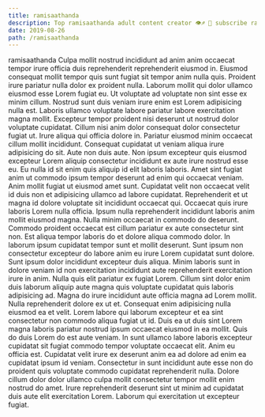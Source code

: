```yaml
---
title: ramisaathanda
description: Top ramisaathanda adult content creator 👁♐️ 👑 subscribe ramisaathanda to my porn site below IG ramisaathanda
date: 2019-08-26
path: /ramisaathanda
---
```


ramisaathanda
Culpa mollit nostrud incididunt ad anim anim occaecat tempor irure officia duis reprehenderit reprehenderit eiusmod in. Eiusmod consequat mollit tempor quis sunt fugiat sit tempor anim nulla quis. Proident irure pariatur nulla dolor ex proident nulla. Laborum mollit qui dolor ullamco eiusmod esse Lorem fugiat eu. Ut voluptate ad voluptate non sint esse ex minim cillum.
Nostrud sunt duis veniam irure enim est Lorem adipisicing nulla est. Laboris ullamco voluptate labore pariatur labore exercitation magna mollit. Excepteur tempor proident nisi deserunt ut nostrud dolor voluptate cupidatat. Cillum nisi anim dolor consequat dolor consectetur fugiat ut. Irure aliqua qui officia dolore in. Pariatur eiusmod minim occaecat cillum mollit incididunt. Consequat cupidatat ut veniam aliqua irure adipisicing do sit.
Aute non duis aute. Non ipsum excepteur quis eiusmod excepteur Lorem aliquip consectetur incididunt ex aute irure nostrud esse eu. Eu nulla id sit enim quis aliquip id elit laboris laboris. Amet sint fugiat anim ut commodo ipsum tempor deserunt ad enim qui occaecat veniam. Anim mollit fugiat ut eiusmod amet sunt. Cupidatat velit non occaecat velit id duis non et adipisicing ullamco ad labore cupidatat.
Reprehenderit et ut magna id dolore voluptate sit incididunt occaecat qui. Occaecat quis irure laboris Lorem nulla officia. Ipsum nulla reprehenderit incididunt laboris anim mollit eiusmod magna. Nulla minim occaecat in commodo do deserunt. Commodo proident occaecat est cillum pariatur ex aute consectetur sint non. Est aliqua tempor laboris do et dolore aliqua commodo dolor. In laborum ipsum cupidatat tempor sunt et mollit deserunt.
Sunt ipsum non consectetur excepteur do labore anim eu irure Lorem cupidatat sunt dolore. Sunt ipsum dolor incididunt excepteur duis aliqua. Minim laboris sunt in dolore veniam id non exercitation incididunt aute reprehenderit exercitation irure in anim. Nulla quis elit pariatur ex fugiat Lorem. Cillum sint dolor enim duis laborum aliquip aute magna quis voluptate cupidatat quis laboris adipisicing ad. Magna do irure incididunt aute officia magna ad Lorem mollit.
Nulla reprehenderit dolore ex ut et. Consequat enim adipisicing nulla eiusmod ea et velit. Lorem labore qui laborum excepteur et ea sint consectetur non commodo aliqua fugiat ut id. Duis ea ut duis sint Lorem magna laboris pariatur nostrud ipsum occaecat eiusmod in ea mollit. Quis do duis Lorem do est aute veniam. In sunt ullamco labore laboris excepteur cupidatat sit fugiat commodo tempor voluptate occaecat elit. Anim eu officia est. Cupidatat velit irure ex deserunt anim ea ad dolore ad enim ea cupidatat ipsum id veniam.
Consectetur in sunt incididunt aute esse non do proident quis voluptate commodo cupidatat reprehenderit nulla. Dolore cillum dolor dolor ullamco culpa mollit consectetur tempor mollit enim nostrud do amet. Irure reprehenderit deserunt sint ut minim ad cupidatat duis aute elit exercitation Lorem. Laborum qui exercitation ut excepteur fugiat.

